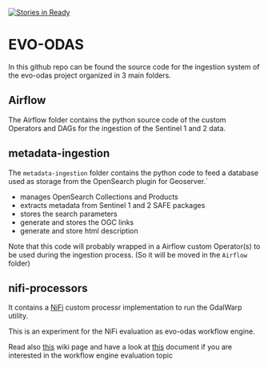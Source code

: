 [![Stories in Ready](https://badge.waffle.io/geosolutions-it/evo-odas.png?label=ready&title=Ready)](https://waffle.io/geosolutions-it/evo-odas)
# EVO-ODAS 

In this github repo can be found the source code for the ingestion system of the evo-odas project organized in 3 main folders.

## Airflow

The Airflow folder contains the python source code of the custom Operators and DAGs for the ingestion of the Sentinel 1 and 2 data.

## metadata-ingestion

The `metadata-ingestion` folder contains the python code to feed a database used as storage from the OpenSearch plugin for Geoserver.`

* manages OpenSearch Collections and Products
* extracts metadata from Sentinel 1 and 2 SAFE packages
* stores the search parameters 
* generate and stores the OGC links
* generate and store html description

Note that this code will probably wrapped in a Airflow custom Operator(s) to be used during the ingestion process. (So it will be moved in the `Airflow` folder)

## nifi-processors

It contains a [NiFi](https://nifi.apache.org/) custom processr implementation to run the GdalWarp utility.

This is an experiment for the NiFi evaluation as evo-odas workflow engine. 

Read also [this](https://github.com/geosolutions-it/evo-odas/wiki/NiFi-watchers-review) wiki page and have a look at [this](https://docs.google.com/spreadsheets/d/1JT4qdj47SlGxhD9viVAe4UcsW_USira8Lh5HhSpZ60c/edit#gid=409340717) document if you are interested in the workflow engine evaluation topic

